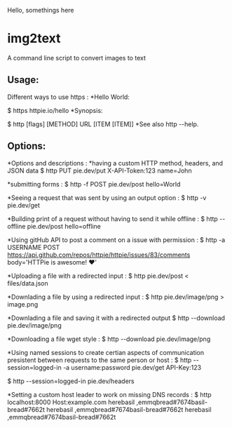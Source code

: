 Hello, somethings here 
# img2text
A command line script to convert images to text 

## Usage:
Different ways to use https :
*Hello World:

 $ https httpie.io/hello
*Synopsis:

 $ http [flags] [METHOD] URL [ITEM [ITEM]]
*See also http --help.

## Options:
*Options and descriptions : 
 *having a custom HTTP method, headers, and JSON data 
  $ http PUT pie.dev/put X-API-Token:123 name=John
  
 *submitting forms :
  $ http -f POST pie.dev/post hello=World
  
 *Seeing a request that was sent by using an output option :
  $ http -v pie.dev/get
  
 *Building print of a request without having to send it while offline :
  $ http --offline pie.dev/post hello=offline
  
 *Using gitHub API to post a comment on a issue with permission :
  $ http -a USERNAME POST https://api.github.com/repos/httpie/httpie/issues/83/comments body='HTTPie is awesome! :heart:'
  
 *Uploading a file with a redirected input :
  $ http pie.dev/post < files/data.json
  
 *Downlading a file by using a redirected input :
  $ http pie.dev/image/png > image.png
  
 *Downlading a file and saving it with a redirected output
  $ http --download pie.dev/image/png
  
 *Downloading a file wget style :
  $ http --download pie.dev/image/png
  
 *Using named sessions to create certian aspects of communication presistent between requests to the same person or host :
  $ http --session=logged-in -a username:password pie.dev/get API-Key:123

  $ http --session=logged-in pie.dev/headers
  
 *Setting a custom host leader to work on missing DNS records :
  $ http localhost:8000 Host:example.com
    herebasil ,emmqbread#7674basil-bread#7662t                                                                                                                                                                      herebasil ,emmqbread#7674basil-bread#7662t                                                                                                                                                                      herebasil ,emmqbread#7674basil-bread#7662t                                                                                                                                                                  
